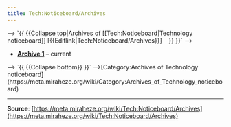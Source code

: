 ```yaml
---
title: Tech:Noticeboard/Archives
---
```


<!-- <!--<includeonly>--> --> `{{ {{Collapse top|Archives of [[Tech:Noticeboard|Technology noticeboard]]&nbsp;[{{Editlink|Tech:Noticeboard/Archives}}]&nbsp;&nbsp;&nbsp; }} }}`
<!-- <!--</includeonly>--> -->

* **[Archive 1](/tech-docs/technoticeboard-archive_1.md)** – current
<!-- <!--<includeonly>--> --> `{{ {{Collapse bottom}} }}`
<!-- <!--</includeonly>--> -->[Category:Archives of Technology noticeboard](https://meta.miraheze.org/wiki/Category:Archives_of_Technology_noticeboard)

----
**Source**: [https://meta.miraheze.org/wiki/Tech:Noticeboard/Archives](https://meta.miraheze.org/wiki/Tech:Noticeboard/Archives)